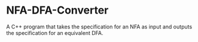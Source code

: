 # NFA-DFA-Converter

A C++ program that takes the specification for an NFA as input and outputs the specification for an equivalent DFA. 